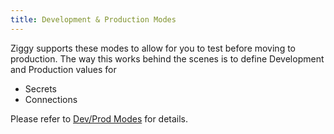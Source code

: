 ```yaml
---
title: Development & Production Modes
---
```


Ziggy supports these modes to allow for you to test before moving to production. The way this works behind the scenes is to define Development and Production values for

- Secrets
- Connections

Please refer to [Dev/Prod Modes](/docs/user-guide/Dev-Prod-Modes.md) for details.


